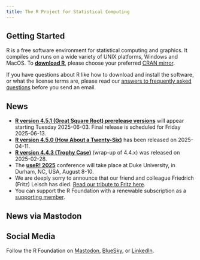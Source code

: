 ```yaml
---
title: The R Project for Statistical Computing
---
```


## Getting Started

R is a free software environment for statistical computing and graphics. It compiles and runs on a wide variety of UNIX platforms, Windows and MacOS. To **[download R](https://cran.r-project.org/mirrors.html)**, please choose your preferred [CRAN mirror](https://cran.r-project.org/mirrors.html).

If you have questions about R like how to download and install the software, or what the license terms are, please read our [answers to frequently asked questions](https://cran.R-project.org/faqs.html) before you send an email.

## News
-   [**R version 4.5.1 (Great Square Root) prerelease versions**](http://cran.r-project.org/src/base-prerelease) will appear starting Tuesday 2025-06-03. Final release is scheduled for Friday 2025-06-13. 
-   [**R version 4.5.0 (How About a Twenty-Six)**](https://cran.r-project.org/src/base/R-4)
    has been released on 2025-04-11. 
-   [**R version 4.4.3 (Trophy Case)**](https://cran.r-project.org/src/base/R-4)
    (wrap-up of 4.4.x) was released on 2025-02-28.
-   The [**useR! 2025**](https://user2025.r-project.org) conference will take place at Duke University, in Durham, NC, USA, August 8-10.
-   We are deeply sorry to announce that our friend and colleague Friedrich (Fritz) Leisch has died. [Read our tribute to Fritz here](doc/obit/fritz.html).
- You can support the R Foundation with a renewable subscription as a
  [supporting member](https://www.r-project.org/foundation/donations.html).

## News via Mastodon

<!--
Mastodon widget from https://gitlab.com/idotj/mastodon-embed-feed-timeline
Files mastodon-feed-timeline.css and mastodon-feed-timeline.js are from this source
-->

<link rel="stylesheet" href="mastodon-timeline.css" />
<script src="mastodon-timeline.js"></script>

<link rel="stylesheet" href="mastodon-timeline.css" />
<script src="mastodon-timeline.js"></script>
<div class="mt-timeline">
  <div id="mt-body" class="mt-body" role="feed">
    <div class="loading-spinner"></div>
  </div>
</div>

## Social Media

<!-- rel="me" required to verify on Mastodon -->
Follow the R Foundation on <a rel="me" href="https://fosstodon.org/@R_Foundation">Mastodon</a>, <a href="https://bsky.app/profile/r-foundation.bsky.social">BlueSky</a>, or <a href="https://www.linkedin.com/company/the-r-foundation-for-statistical-computing">LinkedIn</a>.

<!--- (Boilerplate for release run-in)
-   [**R version 3.1.3 (Smooth Sidewalk) prerelease versions**](https://cran.r-project.org/src/base-prerelease/) will appear starting February 28. Final release is scheduled for 2015-03-09.
-->
